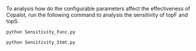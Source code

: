 To analysis how do the configurable parameters affect the effectiveness of Copalot, run the following command to analysis the sensitivity of topF and topS.
```
python Sensitivity_Func.py
```

```
python Sensitivity_Stmt.py
```